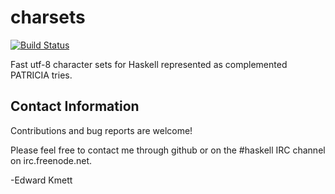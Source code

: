 charsets
========

[![Build Status](https://secure.travis-ci.org/ekmett/charset.png?branch=master)](http://travis-ci.org/ekmett/charset)

Fast utf-8 character sets for Haskell represented as complemented PATRICIA tries.

Contact Information
-------------------

Contributions and bug reports are welcome!

Please feel free to contact me through github or on the #haskell IRC channel on irc.freenode.net.

-Edward Kmett
